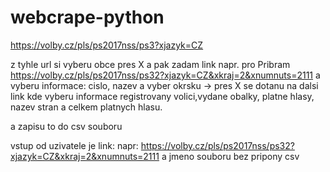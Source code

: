 # webcrape-python

https://volby.cz/pls/ps2017nss/ps3?xjazyk=CZ

z tyhle url si vyberu obce pres X a pak zadam link napr. pro Pribram https://volby.cz/pls/ps2017nss/ps32?xjazyk=CZ&xkraj=2&xnumnuts=2111
a vyberu informace: cislo, nazev a vyber okrsku -> pres X se dotanu na dalsi link kde vyberu informace registrovany volici,vydane obalky, platne hlasy,  nazev stran a celkem platnych hlasu.

a zapisu to do csv souboru

vstup od uzivatele je link: napr: https://volby.cz/pls/ps2017nss/ps32?xjazyk=CZ&xkraj=2&xnumnuts=2111 
a jmeno souboru bez pripony csv
